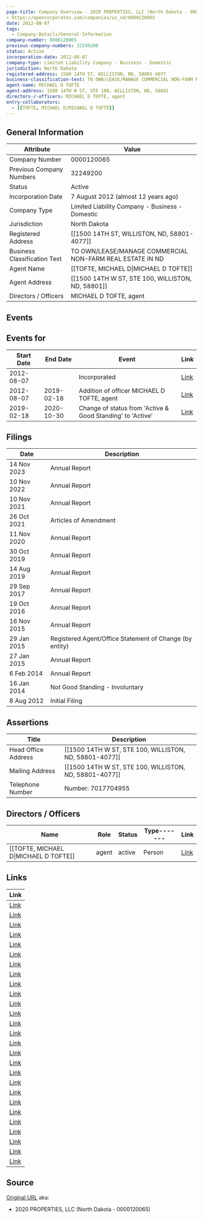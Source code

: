```yaml
---
page-title: Company Overview - 2020 PROPERTIES, LLC (North Dakota - 0000120065)
- https://opencorporates.com/companies/us_nd/0000120065
date: 2012-08-07
tags:
  - Company-Details/General-Information
company-number: 0000120065
previous-company-numbers: 32249200
status: Active
incorporation-date: 2012-08-07
company-type: Limited Liability Company - Business - Domestic
jurisdiction: North Dakota
registered-address: 1500 14TH ST, WILLISTON, ND, 58801-4077
business-classification-text: TO OWN/LEASE/MANAGE COMMERCIAL NON-FARM REAL ESTATE IN ND
agent-name: MICHAEL D TOFTE
agent-address: 1500 14TH W ST, STE 100, WILLISTON, ND, 58801
directors-/-officers: MICHAEL D TOFTE, agent
entry-collaborators:
  - [[TOFTE, MICHAEL D|MICHAEL D TOFTE]]
---
```


## General Information
| Attribute | Value |
|-----------|-------|
| Company Number | 0000120065 |
| Previous Company Numbers | 32249200 |
| Status | Active |
| Incorporation Date | 7 August 2012 (almost 12 years ago) |
| Company Type | Limited Liability Company - Business - Domestic |
| Jurisdiction | North Dakota |
| Registered Address | [[1500 14TH ST, WILLISTON, ND, 58801-4077]] |
| Business Classification Text | TO OWN/LEASE/MANAGE COMMERCIAL NON-FARM REAL ESTATE IN ND |
| Agent Name | [[TOFTE, MICHAEL D\|MICHAEL D TOFTE]] |
| Agent Address | [[1500 14TH W ST, STE 100, WILLISTON, ND, 58801]] |
| Directors / Officers | MICHAEL D TOFTE, agent |

## Events
## Events for
| Start Date | End Date   | Event                                                   | Link |
|------------|------------|-------------------------------------------------------|------|
| 2012-08-07 |            | Incorporated | [Link](https://opencorporates.com/events/311569301) |
| 2012-08-07 | 2019-02-18 | Addition of officer MICHAEL D TOFTE, agent | [Link](https://opencorporates.com/events/311569283) |
| 2019-02-18 | 2020-10-30 | Change of status from 'Active & Good Standing' to 'Active' | [Link](https://opencorporates.com/events/1907352065) |

## Filings
| Date | Description |
|------|-------------|
| 14 Nov 2023 | Annual Report | [Link](https://opencorporates.com/filings/1291461914) |
| 10 Nov 2022 | Annual Report | [Link](https://opencorporates.com/filings/1199332157) |
| 10 Nov 2021 | Annual Report | [Link](https://opencorporates.com/filings/1062482118) |
| 26 Oct 2021 | Articles of Amendment | [Link](https://opencorporates.com/filings/1058450346) |
| 11 Nov 2020 | Annual Report | [Link](https://opencorporates.com/filings/678102080) |
| 30 Oct 2019 | Annual Report | [Link](https://opencorporates.com/filings/666061253) |
| 14 Aug 2019 | Annual Report | [Link](https://opencorporates.com/filings/666061256) |
| 29 Sep 2017 | Annual Report | [Link](https://opencorporates.com/filings/666061259) |
| 19 Oct 2016 | Annual Report | [Link](https://opencorporates.com/filings/666061262) |
| 16 Nov 2015 | Annual Report | [Link](https://opencorporates.com/filings/666061265) |
| 29 Jan 2015 | Registered Agent/Office Statement of Change (by entity) | [Link](https://opencorporates.com/filings/666061268) |
| 27 Jan 2015 | Annual Report | [Link](https://opencorporates.com/filings/666061271) |
| 6 Feb 2014 | Annual Report | [Link](https://opencorporates.com/filings/666061274) |
| 16 Jan 2014 | Not Good Standing - Involuntary | [Link](https://opencorporates.com/filings/666061277) |
| 8 Aug 2012 | Initial Filing | [Link](https://opencorporates.com/filings/666061280) |

## Assertions
| Title | Description |
|-------|-------------|
| Head Office Address | [[1500 14TH W ST, STE 100, WILLISTON, ND, 58801-4077]] |
| Mailing Address | [[1500 14TH W ST, STE 100, WILLISTON, ND, 58801-4077]] |
| Telephone Number | Number: 7017704955 |

## Directors / Officers
| Name                 | Role            | Status     | Type------- | Link |
|----------------------|-----------------|------------|-------------|------|
| [[TOFTE, MICHAEL D\|MICHAEL D TOFTE]] | agent           | active     | Person      | [Link](https://opencorporates.com/officers/163439597) |

## Links
| Link |
|------|
| [Link](/companies/us_id/0003949850) |
| [Link](/companies/us_az/23105501) |
| [Link](/companies/us_il/LLC_06171591) |
| [Link](/companies/us_wv/504412) |
| [Link](/filings/678102080) |
| [Link](/filings/1062482118) |
| [Link](/filings/666061259) |
| [Link](/companies/us_co/20051378479) |
| [Link](/filings/666061253) |
| [Link](https://opencorporates.com/companies/us_nd/0000120065/filings) |
| [Link](/officers/163439597) |
| [Link](/companies/us_ny/5372992) |
| [Link](/data/34180416) |
| [Link](/data/88233359) |
| [Link](/filings/1291461914) |
| [Link](/filings/1199332157) |
| [Link](/filings/1058450346) |
| [Link](/events/311569301) |
| [Link](/data/34180415) |
| [Link](/events/1907352065) |
| [Link](/companies/us_ms/1205055) |
| [Link](/companies/us_co/20121479679) |
| [Link](/events/311569283) |
| [Link](/companies/us_ct/1372602) |
| [Link](/filings/666061256) |
| [Link](https://firststop.sos.nd.gov/) |
| [Link](/companies/us_mi/802453579) |

## Source
[Original URL](https://opencorporates.com/companies/us_nd/0000120065)
aka:
- 2020 PROPERTIES, LLC (North Dakota - 0000120065)
